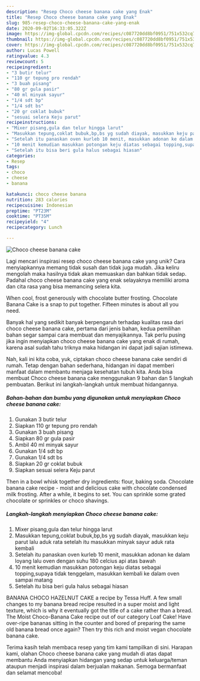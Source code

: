 ```yaml
---
description: "Resep Choco cheese banana cake yang Enak"
title: "Resep Choco cheese banana cake yang Enak"
slug: 985-resep-choco-cheese-banana-cake-yang-enak
date: 2020-09-02T16:33:05.322Z
image: https://img-global.cpcdn.com/recipes/c087720dd8bf0951/751x532cq70/choco-cheese-banana-cake-foto-resep-utama.jpg
thumbnail: https://img-global.cpcdn.com/recipes/c087720dd8bf0951/751x532cq70/choco-cheese-banana-cake-foto-resep-utama.jpg
cover: https://img-global.cpcdn.com/recipes/c087720dd8bf0951/751x532cq70/choco-cheese-banana-cake-foto-resep-utama.jpg
author: Lucas Powell
ratingvalue: 4.3
reviewcount: 5
recipeingredient:
- "3 butir telur"
- "110 gr tepung pro rendah"
- "3 buah pisang"
- "80 gr gula pasir"
- "40 ml minyak sayur"
- "1/4 sdt bp"
- "1/4 sdt bs"
- "20 gr coklat bubuk"
- "sesuai selera Keju parut"
recipeinstructions:
- "Mixer pisang,gula dan telur hingga larut"
- "Masukkan tepung,coklat bubuk,bp,bs yg sudah diayak, masukkan keju parut lalu aduk rata setelah itu masukkan minyak sayur aduk rata kembali"
- "Setelah itu panaskan oven kurleb 10 menit, masukkan adonan ke dalam loyang lalu oven dengan suhu 180 celcius api atas bawah"
- "10 menit kemudian masukkan potongan keju diatas sebagai topping,supaya tidak tenggelam, masukkan kembali ke dalam oven sampai matang"
- "Setelah itu bisa beri gula halus sebagai hiasan"
categories:
- Resep
tags:
- choco
- cheese
- banana

katakunci: choco cheese banana 
nutrition: 283 calories
recipecuisine: Indonesian
preptime: "PT23M"
cooktime: "PT35M"
recipeyield: "4"
recipecategory: Lunch

---
```



![Choco cheese banana cake](https://img-global.cpcdn.com/recipes/c087720dd8bf0951/751x532cq70/choco-cheese-banana-cake-foto-resep-utama.jpg)

Lagi mencari inspirasi resep choco cheese banana cake yang unik? Cara menyiapkannya memang tidak susah dan tidak juga mudah. Jika keliru mengolah maka hasilnya tidak akan memuaskan dan bahkan tidak sedap. Padahal choco cheese banana cake yang enak selayaknya memiliki aroma dan cita rasa yang bisa memancing selera kita.

When cool, frost generously with chocolate butter frosting. Chocolate Banana Cake is a snap to put together. Fifteen minutes is about all you need.

Banyak hal yang sedikit banyak berpengaruh terhadap kualitas rasa dari choco cheese banana cake, pertama dari jenis bahan, kedua pemilihan bahan segar sampai cara membuat dan menyajikannya. Tak perlu pusing jika ingin menyiapkan choco cheese banana cake yang enak di rumah, karena asal sudah tahu triknya maka hidangan ini dapat jadi sajian istimewa.


Nah, kali ini kita coba, yuk, ciptakan choco cheese banana cake sendiri di rumah. Tetap dengan bahan sederhana, hidangan ini dapat memberi manfaat dalam membantu menjaga kesehatan tubuh kita. Anda bisa membuat Choco cheese banana cake menggunakan 9 bahan dan 5 langkah pembuatan. Berikut ini langkah-langkah untuk membuat hidangannya.

<!--inarticleads1-->

##### Bahan-bahan dan bumbu yang digunakan untuk menyiapkan Choco cheese banana cake:

1. Gunakan 3 butir telur
1. Siapkan 110 gr tepung pro rendah
1. Gunakan 3 buah pisang
1. Siapkan 80 gr gula pasir
1. Ambil 40 ml minyak sayur
1. Gunakan 1/4 sdt bp
1. Gunakan 1/4 sdt bs
1. Siapkan 20 gr coklat bubuk
1. Siapkan sesuai selera Keju parut


Then in a bowl whisk together dry ingredients: flour, baking soda. Chocolate banana cake recipe - moist and delicious cake with chocolate condensed milk frosting. After a while, it begins to set. You can sprinkle some grated chocolate or sprinkles or choco shavings. 

<!--inarticleads2-->

##### Langkah-langkah menyiapkan Choco cheese banana cake:

1. Mixer pisang,gula dan telur hingga larut
1. Masukkan tepung,coklat bubuk,bp,bs yg sudah diayak, masukkan keju parut lalu aduk rata setelah itu masukkan minyak sayur aduk rata kembali
1. Setelah itu panaskan oven kurleb 10 menit, masukkan adonan ke dalam loyang lalu oven dengan suhu 180 celcius api atas bawah
1. 10 menit kemudian masukkan potongan keju diatas sebagai topping,supaya tidak tenggelam, masukkan kembali ke dalam oven sampai matang
1. Setelah itu bisa beri gula halus sebagai hiasan


BANANA CHOCO HAZELNUT CAKE a recipe by Tessa Huff. A few small changes to my banana bread recipe resulted in a super moist and light texture, which is why it eventually got the title of a cake rather than a bread. The Moist Choco-Banana Cake recipe out of our category Loaf Cake! Have over-ripe bananas sitting in the counter and bored of preparing the same old banana bread once again? Then try this rich and moist vegan chocolate banana cake. 

Terima kasih telah membaca resep yang tim kami tampilkan di sini. Harapan kami, olahan Choco cheese banana cake yang mudah di atas dapat membantu Anda menyiapkan hidangan yang sedap untuk keluarga/teman ataupun menjadi inspirasi dalam berjualan makanan. Semoga bermanfaat dan selamat mencoba!
